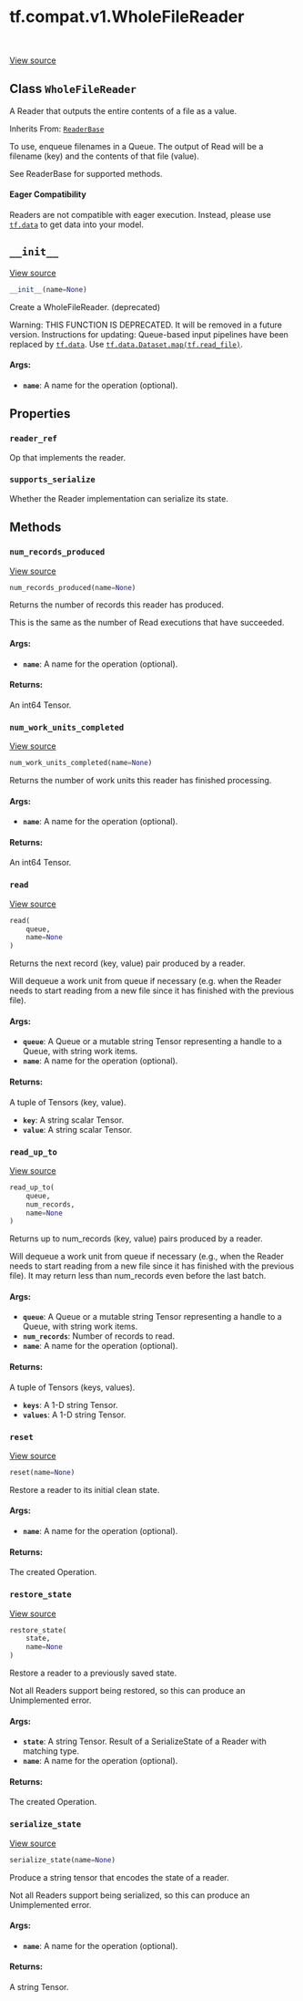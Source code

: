 <div itemscope itemtype="http://developers.google.com/ReferenceObject">
<meta itemprop="name" content="tf.compat.v1.WholeFileReader" />
<meta itemprop="path" content="Stable" />
<meta itemprop="property" content="reader_ref"/>
<meta itemprop="property" content="supports_serialize"/>
<meta itemprop="property" content="__init__"/>
<meta itemprop="property" content="num_records_produced"/>
<meta itemprop="property" content="num_work_units_completed"/>
<meta itemprop="property" content="read"/>
<meta itemprop="property" content="read_up_to"/>
<meta itemprop="property" content="reset"/>
<meta itemprop="property" content="restore_state"/>
<meta itemprop="property" content="serialize_state"/>
</div>

# tf.compat.v1.WholeFileReader

<!-- Insert buttons and diff -->

<table class="tfo-notebook-buttons tfo-api" align="left">
</table>

<a target="_blank" href="/code/stable/tensorflow/python/ops/io_ops.py">View source</a>



## Class `WholeFileReader`

A Reader that outputs the entire contents of a file as a value.

Inherits From: [`ReaderBase`](../../../tf/compat/v1/ReaderBase.md)

<!-- Placeholder for "Used in" -->

To use, enqueue filenames in a Queue.  The output of Read will
be a filename (key) and the contents of that file (value).

See ReaderBase for supported methods.



#### Eager Compatibility
Readers are not compatible with eager execution. Instead, please
use <a href="../../../tf/data.md"><code>tf.data</code></a> to get data into your model.



<h2 id="__init__"><code>__init__</code></h2>

<a target="_blank" href="/code/stable/tensorflow/python/ops/io_ops.py">View source</a>

``` python
__init__(name=None)
```

Create a WholeFileReader. (deprecated)

Warning: THIS FUNCTION IS DEPRECATED. It will be removed in a future version.
Instructions for updating:
Queue-based input pipelines have been replaced by <a href="../../../tf/data.md"><code>tf.data</code></a>. Use <a href="../../../tf/data/Dataset.md#map"><code>tf.data.Dataset.map(tf.read_file)</code></a>.

#### Args:


* <b>`name`</b>: A name for the operation (optional).



## Properties

<h3 id="reader_ref"><code>reader_ref</code></h3>

Op that implements the reader.


<h3 id="supports_serialize"><code>supports_serialize</code></h3>

Whether the Reader implementation can serialize its state.




## Methods

<h3 id="num_records_produced"><code>num_records_produced</code></h3>

<a target="_blank" href="/code/stable/tensorflow/python/ops/io_ops.py">View source</a>

``` python
num_records_produced(name=None)
```

Returns the number of records this reader has produced.

This is the same as the number of Read executions that have
succeeded.

#### Args:


* <b>`name`</b>: A name for the operation (optional).


#### Returns:

An int64 Tensor.


<h3 id="num_work_units_completed"><code>num_work_units_completed</code></h3>

<a target="_blank" href="/code/stable/tensorflow/python/ops/io_ops.py">View source</a>

``` python
num_work_units_completed(name=None)
```

Returns the number of work units this reader has finished processing.


#### Args:


* <b>`name`</b>: A name for the operation (optional).


#### Returns:

An int64 Tensor.


<h3 id="read"><code>read</code></h3>

<a target="_blank" href="/code/stable/tensorflow/python/ops/io_ops.py">View source</a>

``` python
read(
    queue,
    name=None
)
```

Returns the next record (key, value) pair produced by a reader.

Will dequeue a work unit from queue if necessary (e.g. when the
Reader needs to start reading from a new file since it has
finished with the previous file).

#### Args:


* <b>`queue`</b>: A Queue or a mutable string Tensor representing a handle
  to a Queue, with string work items.
* <b>`name`</b>: A name for the operation (optional).


#### Returns:

A tuple of Tensors (key, value).

* <b>`key`</b>: A string scalar Tensor.
* <b>`value`</b>: A string scalar Tensor.

<h3 id="read_up_to"><code>read_up_to</code></h3>

<a target="_blank" href="/code/stable/tensorflow/python/ops/io_ops.py">View source</a>

``` python
read_up_to(
    queue,
    num_records,
    name=None
)
```

Returns up to num_records (key, value) pairs produced by a reader.

Will dequeue a work unit from queue if necessary (e.g., when the
Reader needs to start reading from a new file since it has
finished with the previous file).
It may return less than num_records even before the last batch.

#### Args:


* <b>`queue`</b>: A Queue or a mutable string Tensor representing a handle
  to a Queue, with string work items.
* <b>`num_records`</b>: Number of records to read.
* <b>`name`</b>: A name for the operation (optional).


#### Returns:

A tuple of Tensors (keys, values).

* <b>`keys`</b>: A 1-D string Tensor.
* <b>`values`</b>: A 1-D string Tensor.

<h3 id="reset"><code>reset</code></h3>

<a target="_blank" href="/code/stable/tensorflow/python/ops/io_ops.py">View source</a>

``` python
reset(name=None)
```

Restore a reader to its initial clean state.


#### Args:


* <b>`name`</b>: A name for the operation (optional).


#### Returns:

The created Operation.


<h3 id="restore_state"><code>restore_state</code></h3>

<a target="_blank" href="/code/stable/tensorflow/python/ops/io_ops.py">View source</a>

``` python
restore_state(
    state,
    name=None
)
```

Restore a reader to a previously saved state.

Not all Readers support being restored, so this can produce an
Unimplemented error.

#### Args:


* <b>`state`</b>: A string Tensor.
  Result of a SerializeState of a Reader with matching type.
* <b>`name`</b>: A name for the operation (optional).


#### Returns:

The created Operation.


<h3 id="serialize_state"><code>serialize_state</code></h3>

<a target="_blank" href="/code/stable/tensorflow/python/ops/io_ops.py">View source</a>

``` python
serialize_state(name=None)
```

Produce a string tensor that encodes the state of a reader.

Not all Readers support being serialized, so this can produce an
Unimplemented error.

#### Args:


* <b>`name`</b>: A name for the operation (optional).


#### Returns:

A string Tensor.






